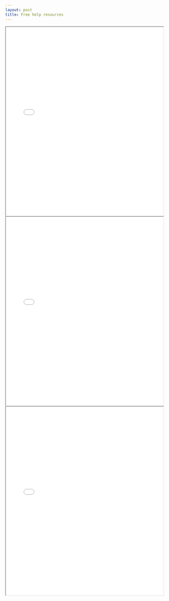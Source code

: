 ```yaml
---
layout: post
title: Free help resources
--- 
```



<div class="pdf-container">
    <iframe src="/irs.ea/assets/pdfs/SEE.1.Clean.pdf" 
    height="600" width="100%" allowFullScreen="true">
    </iframe>
</div>


<div class="pdf-container">
    <iframe src="/irs.ea/assets/pdfs/SEE.2.Clean.pdf" 
    height="600" width="100%" allowFullScreen="true">
    </iframe>
</div>


<div class="pdf-container">
    <iframe src="/irs.ea/assets/pdfs/SEE.3.Clean.pdf" 
    height="600" width="100%" allowFullScreen="true">
    </iframe>
</div>
